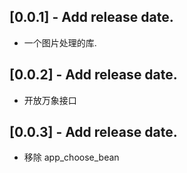 ## [0.0.1] - Add release date.

* 一个图片处理的库.

## [0.0.2] - Add release date.

* 开放万象接口

## [0.0.3] - Add release date.

* 移除 app_choose_bean
